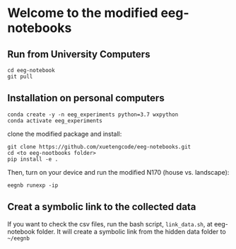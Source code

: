 # Welcome to the modified eeg-notebooks
## Run from University Computers
```
cd eeg-notebook
git pull
```

## Installation on personal computers

```
conda create -y -n eeg_experiments python=3.7 wxpython
conda activate eeg_experiments
```
clone the modified package and install:
```
git clone https://github.com/xuetengcode/eeg-notebooks.git
cd <to eeg-nootbooks folder>
pip install -e .
```

Then, turn on your device and run the modified N170 (house vs. landscape):
```
eegnb runexp -ip
```

## Creat a symbolic link to the collected data

If you want to check the csv files, run the bash script, `link_data.sh`, at eeg-notebook folder. It will create a symbolic link from the hidden data folder to `~/eegnb`